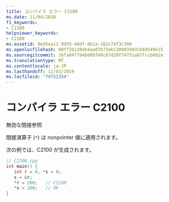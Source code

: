 ```yaml
---
title: コンパイラ エラー C2100
ms.date: 11/04/2016
f1_keywords:
- C2100
helpviewer_keywords:
- C2100
ms.assetid: 9ed5ea11-9d55-4ddf-8b1a-162c74f3c390
ms.openlocfilehash: 08ff3b138db4ae07b73eb130983903cb60549e15
ms.sourcegitcommit: 16fa847794b60bf40c67d20f74751a67fccb602e
ms.translationtype: MT
ms.contentlocale: ja-JP
ms.lasthandoff: 12/03/2019
ms.locfileid: "74752354"
---
```

# <a name="compiler-error-c2100"></a>コンパイラ エラー C2100

無効な間接参照

間接演算子 (`*`) は nonpointer 値に適用されます。

次の例では、C2100 が生成されます。

```cpp
// C2100.cpp
int main() {
   int r = 0, *s = 0;
   s = &r;
   *r = 200;   // C2100
   *s = 200;   // OK
}
```
